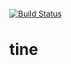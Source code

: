 [![Build Status](https://travis-ci.org/GroganBurners/tine.svg?branch=master)](https://travis-ci.org/GroganBurners/tine)
# tine
